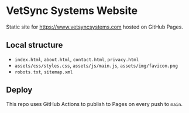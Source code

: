 # VetSync Systems Website

Static site for https://www.vetsyncsystems.com hosted on GitHub Pages.

## Local structure
- `index.html`, `about.html`, `contact.html`, `privacy.html`
- `assets/css/styles.css`, `assets/js/main.js`, `assets/img/favicon.png`
- `robots.txt`, `sitemap.xml`

## Deploy
This repo uses GitHub Actions to publish to Pages on every push to `main`.

